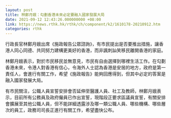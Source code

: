```yaml
---
layout: post
title: 林鄭月娥：勾劃香港未來必定要融入國家發展大局
date: 2021-09-12 12:43:26.000000000 +08:00
link: https://news.rthk.hk/rthk/ch/component/k2/1610178-20210912.htm
categories: rthk
---
```


行政長官林鄭月娥出席《施政報告公眾諮詢》，有市民提出是否要推出措施，讓香港人同心同德、共同努力建構更美好的香港，而非諷刺訕笑移民離開香港的家庭。

林鄭月娥表示，對於市民移民並無意見，市民有自由選擇到哪裡生活工作。在勾劃香港未來，令港人對香港有信心，令海外人士認為香港是安居的地方，政府是第一責任人，會進行有關工作，希望《施政報告》能夠回應得到，但其中必定的答案是融入國家發展大局。

有市民關注，公職人員宣誓安排會否延伸至醫護人員、社工及教師，林鄭月娥表示，目前所有公務員及政府僱員已作出宣誓，現階段正要求區議員宣誓，有關安排會擴展至其他公職人員，但不能詳細透露涉及哪一類公職人員、哪些機構、哪些層次的員工，政務司司長正進行有關工作，希望盡快公布。
